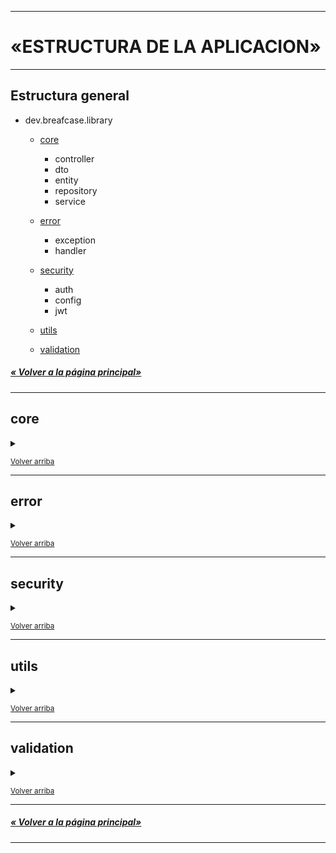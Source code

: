 
---
# «ESTRUCTURA DE LA APLICACION»
---
## Estructura general

-   dev.breafcase.library

    - [core](#core)
        - controller
        - dto
        - entity
        - repository
        - service

    - [error](#error)
        - exception
        - handler

    - [security](#security)
        - auth
        - config
        - jwt

    - [utils](#utils)

    - [validation](#validation)

##### [« Volver a la página principal»](/README.md)

---

## core

<details> 
<summary></summary>
<p align="justify"> 
Aquí encontramos las estructuras basicas o capas para crear una API como controladores, repositorios, servicios y sus implementaciones y los dto creados para el intercambio de datos de la aplicación.
</p>

#### controller

<p align="justify"> Aquí estan contenidas las clases responsables de manejar las solicitudes HTTP entrantes y enviar respuestas.</p>

#### dto

<p align="justify"> En este paquete hallamos los DTO (Data Transfer Object) utilizados para transferir datos entre la capa de presentación (controller) y la capa de servicio (service) de la aplicación.</p>

#### entity

<p align="justify"> En entity como su nombre indica hallamos las clases (entidades) que representan las tablas en la base de datos relacional. </p>


#### repository

<p align="justify"> En este paquete encontramos las clases asociadas a la capa de repositorio que es la responsable de acceder a la base de datos y realizar operaciones CRUD (Crear, Leer, Actualizar, Eliminar).</p>

#### service

<p align="justify"> Aquí se encuentran las clases asociadas a la capa de servicio (interfaz y su implementacion) que contiene la lógica de negocio y es responsable de manipular los datos recuperados de la capa de repositorio. </p>
</details>

<sub>[Volver arriba](#estructura-general)</sub>

---

## error

<details> 
<summary></summary>
<p align="justify"> 
El paquete error se encarga del manejo de las excepciones las cuales fueron personalizadas con el fin de categorizarlas en tres grupos principales ademas contiene un manejador de errores para configurar las respuestas a entregar.</p>

#### exception

<p align="justify">  
Compuesta por tres clases que extienden de RuntimeException donde cada clase se hace cargo de un tipo de excepción especifico.</p>

|||
|--|--|
|GeneralServiceException.java|INTERNAL SERVER ERROR|
|NotFoundException.java|NOT FOUND|
|ValidateFieldsException.java|BAD REQUEST|

#### handler

<p align="justify">  
Contiene una clase que extiende de ResponseEntityExceptionHandler, esta se encargará de recibir una excepcion personalizada o no y la procesará adecuadamente devolviendo la respuesta que se mostrará al cliente.
</p>
</details>

<sub>[Volver arriba](#estructura-general)</sub>

---

## security

<details> 
<summary></summary>
<p align="justify"> 
Aquí encontramos un conjunto de clases relacionadas a la seguridad de la aplicacion, estas se encargaran de crear, validar y autenticar los datos y credenciales para que un usuario puedan hacer uso de la API. 
</p>

#### auth

<p align="justify"> 
Tiene una estructura similar a core, aquí encontramos entidades, controladores, repositorios, servicios etc. pero en esta solo se manejaran datos y procesos relacionados al registro y validación de un usuario generando un token válido para que este pueda hacer uso de la aplicación o restringiendo su acceso.
</p>

#### config

<p align="justify">  
En este paquete se encuentran las clases donde se realizan las configuraciones necesarias para implementar las validaciones y autenticaciones requeridas para que un usuario pueda ingresar, esta consta de dos clases ApplicationConfig y SecurityConfig, en la primera encontramos el metodo AuthenticationProvider que provee el objeto Authentication que necesita el metodo AuthenticationManager para validar las credenciales proporcionadas por un usuario durante el proceso de inicio de sesión y decidir si se otorga o se deniega el acceso, tambien esta metodo encargado de encriptar la contraseña Y en la segunda clase por medio de SecurityFilterChain se define un conjunto de métodos para aplicar filtros de seguridad a una solicitud HTTP entrante.
</p>

#### jwt

<p align="justify">  
Como su nombre indica en este paquete se encuentran la clase JwtAuthenticationFilter aquí se define la lógica para procesar una solicitud HTTP y aplicar cualquier lógica de filtrado necesaria y JwtService donde se definira la logica para manejar la generación, validación y gestión de tokens en la aplicación.
</p>
</details>

<sub>[Volver arriba](#estructura-general)</sub>

---

## utils

<details> 
<summary></summary>
<p align="justify"> 

</p>
</details>

<sub>[Volver arriba](#estructura-general)</sub>

---

## validation

<details> 
<summary></summary>
<p align="justify"> 

</p>
</details>

<sub>[Volver arriba](#estructura-general)</sub>

---
##### [« Volver a la página principal»](/README.md)
---